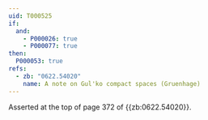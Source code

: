 ```yaml
---
uid: T000525
if:
  and:
    - P000026: true
    - P000077: true
then:
  P000053: true
refs:
  - zb: "0622.54020"
    name: A note on Gul'ko compact spaces (Gruenhage)
---
```


Asserted at the top of page 372 of {{zb:0622.54020}}.
